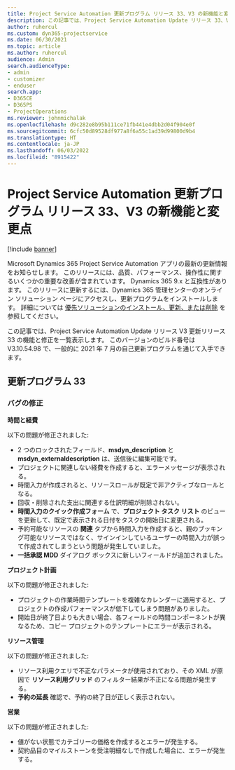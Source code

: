 ```yaml
---
title: Project Service Automation 更新プログラム リリース 33、V3 の新機能と変更点
description: この記事では、Project Service Automation Update リリース 33、V3 で利用可能な機能と修正を一覧表示します。
author: ruhercul
ms.custom: dyn365-projectservice
ms.date: 06/30/2021
ms.topic: article
ms.author: ruhercul
audience: Admin
search.audienceType:
- admin
- customizer
- enduser
search.app:
- D365CE
- D365PS
- ProjectOperations
ms.reviewer: johnmichalak
ms.openlocfilehash: d9c282e8b95b111ce71fb441e4dbb2d04f904e0f
ms.sourcegitcommit: 6cfc50d89528df977a8f6a55c1ad39d99800d9b4
ms.translationtype: HT
ms.contentlocale: ja-JP
ms.lasthandoff: 06/03/2022
ms.locfileid: "8915422"
---
```

# <a name="whats-new-or-changed-in-project-service-automation-update-release-33-v3"></a>Project Service Automation 更新プログラム リリース 33、V3 の新機能と変更点

[!include [banner](../includes/psa-now-project-operations.md)]

Microsoft Dynamics 365 Project Service Automation アプリの最新の更新情報をお知らせします。 このリリースには、品質、パフォーマンス、操作性に関するいくつかの重要な改善が含まれています。 Dynamics 365 9.x と互換性があります。 このリリースに更新するには、Dynamics 365 管理センターのオンライン ソリューション ページにアクセスし、更新プログラムをインストールします。 詳細については [優先ソリューションのインストール、更新、または削除](/power-platform/admin/install-remove-preferred-solution) を参照してください。

この記事では、Project Service Automation Update リリース V3 更新リリース 33 の機能と修正を一覧表示します。 このバージョンのビルド番号は V3.10.54.98 で、一般的に 2021 年 7 月の自己更新プログラムを通じて入手できます。

## <a name="update-release-33"></a>更新プログラム 33

### <a name="bug-fixes"></a>バグの修正

**時間と経費**

以下の問題が修正されました:

- 2 つのロックされたフィールド、**msdyn_description** と **msdyn_externaldescription** は、送信後に編集可能です。
- プロジェクトに関連しない経費を作成すると、エラーメッセージが表示される。
- 時間入力が作成されると、リソースロールが既定で非アクティブなロールとなる。
- 回収・削除された支出に関連する仕訳明細が削除されない。
- **時間入力のクイック作成フォーム** で、**プロジェクト タスク リスト** のビューを更新して、既定で表示される日付をタスクの開始日に変更される。
- 予約可能なリソースの **関連** タブから時間入力を作成すると、親のブッキング可能なリソースではなく、サインインしているユーザーの時間入力が誤って作成されてしまうという問題が発生していました。
- **一括承認 MDD** ダイアログ ボックスに新しいフィールドが追加されました。

**プロジェクト計画**

以下の問題が修正されました:
- プロジェクトの作業時間テンプレートを複雑なカレンダーに適用すると、プロジェクトの作成パフォーマンスが低下してしまう問題がありました。
- 開始日が終了日よりも大きい場合、各フィールドの時間コンポーネントが異なるため、コピー プロジェクトのテンプレートにエラーが表示される。

**リソース管理**

以下の問題が修正されました:
- リソース利用クエリで不正なパラメータが使用されており、その XML が原因で **リソース利用グリッド** のフィルター結果が不正になる問題が発生する。
- **予約の延長** 確認で、予約の終了日が正しく表示されない。

**営業**

以下の問題が修正されました:
- 値がない状態でカテゴリーの価格を作成するとエラーが発生する。
- 契約品目のマイルストーンを受注明細なしで作成した場合に、エラーが発生する。
